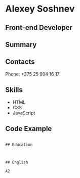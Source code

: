 # Alexey Soshnev

## Front-end Developer

## Summary


## Contacts

Phone: +375 25 904 16 17 


## Skills

- HTML
- CSS
- JavaScript


## Code Example


```

## Education



## English

A2 